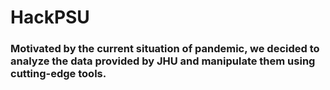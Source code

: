 # HackPSU


### Motivated by the current situation of pandemic, we decided to analyze the data provided by JHU and manipulate them using cutting-edge tools.

